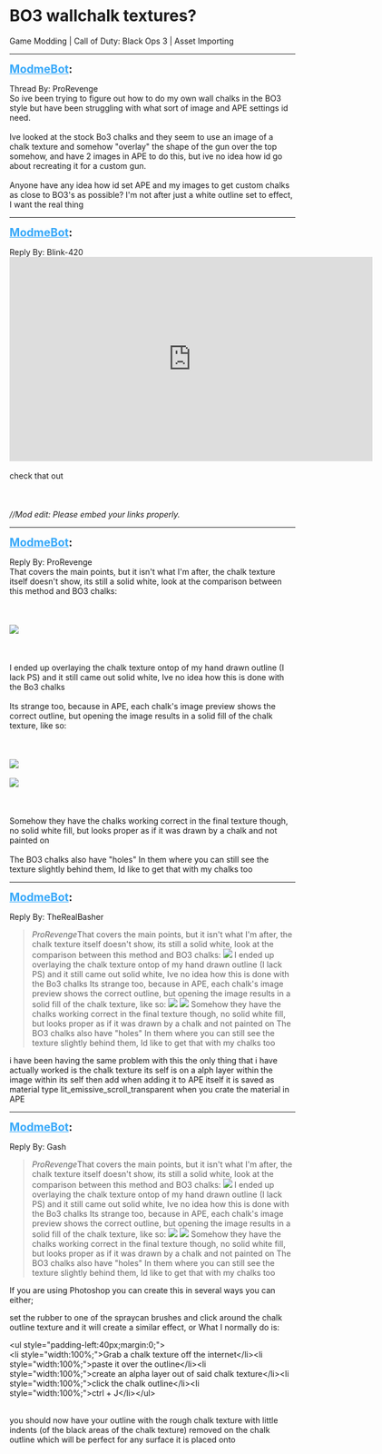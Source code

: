 # BO3 wallchalk textures?
Game Modding | Call of Duty: Black Ops 3 | Asset Importing

---
<strong style="font-size: 1.4em;"><span style="text-decoration: underline;text-decoration-color: #34a7f9;"><span style="color:#34a7f9;">ModmeBot</span></span>:</strong>

<p>Thread By: ProRevenge<br />So ive been trying to figure out how to do my own wall chalks in the BO3 style but have been struggling with what sort of image and APE settings id need.<br /><br />Ive looked at the stock Bo3 chalks and they seem to use an image of a chalk texture and somehow &quot;overlay&quot; the shape of the gun over the top somehow, and have 2 images in APE to do this, but ive no idea how id go about recreating it for a custom gun.<br /><br />Anyone have any idea how id set APE and my images to get custom chalks as close to BO3&#39;s as possible? I&#39;m not after just a white outline set to effect, I want the real thing</p>

---
<strong style="font-size: 1.4em;"><span style="text-decoration: underline;text-decoration-color: #34a7f9;"><span style="color:#34a7f9;">ModmeBot</span></span>:</strong>

<p>Reply By: Blink-420<br /><iframe type="text/html" width="640" height="360" src="https://www.youtube.com/embed/jD3t1ZvmpQ4" frameborder="0"></iframe><br /><br />check that out<br /><br /><br /><br /><em>//Mod edit: Please embed your links properly.</em></p>

---
<strong style="font-size: 1.4em;"><span style="text-decoration: underline;text-decoration-color: #34a7f9;"><span style="color:#34a7f9;">ModmeBot</span></span>:</strong>

<p>Reply By: ProRevenge<br />That covers the main points, but it isn&#39;t what I&#39;m after, the chalk texture itself doesn&#39;t show, its still a solid white, look at the comparison between this method and BO3 chalks:<br /><br /><br /><br /><img style="max-width: 500px;" src="https://i.gyazo.com/2137771b094eb7890b2b389e92c02e52.jpg"><br /><br /><br /><br />I ended up overlaying the chalk texture ontop of my hand drawn outline (I lack PS) and it still came out solid white, Ive no idea how this is done with the Bo3 chalks<br /><br />Its strange too, because in APE, each chalk&#39;s image preview shows the correct outline, but opening the image results in a solid fill of the chalk texture, like so:<br /><br /><br /><br /><img style="max-width: 500px;" src="https://i.gyazo.com/12cc716eec984808d8eba613b890ed45.png"><br /><br /><img style="max-width: 500px;" src="https://i.gyazo.com/20805ee122cc6b155bdf0525948af638.gif"><br /><br /><br /><br />Somehow they have the chalks working correct in the final texture though, no solid white fill, but looks proper as if it was drawn by a chalk and not painted on<br /><br />The BO3 chalks also have &quot;holes&quot; In them where you can still see the texture slightly behind them, Id like to get that with my chalks too</p>

---
<strong style="font-size: 1.4em;"><span style="text-decoration: underline;text-decoration-color: #34a7f9;"><span style="color:#34a7f9;">ModmeBot</span></span>:</strong>

<p>Reply By: TheRealBasher<br /><blockquote><em>ProRevenge</em>That covers the main points, but it isn&#39;t what I&#39;m after, the chalk texture itself doesn&#39;t show, its still a solid white, look at the comparison between this method and BO3 chalks: <img style="max-width: 500px;" src="https://i.gyazo.com/2137771b094eb7890b2b389e92c02e52.jpg"> I ended up overlaying the chalk texture ontop of my hand drawn outline (I lack PS) and it still came out solid white, Ive no idea how this is done with the Bo3 chalks Its strange too, because in APE, each chalk&#39;s image preview shows the correct outline, but opening the image results in a solid fill of the chalk texture, like so: <img style="max-width: 500px;" src="https://i.gyazo.com/12cc716eec984808d8eba613b890ed45.png"> <img style="max-width: 500px;" src="https://i.gyazo.com/20805ee122cc6b155bdf0525948af638.gif"> Somehow they have the chalks working correct in the final texture though, no solid white fill, but looks proper as if it was drawn by a chalk and not painted on The BO3 chalks also have &quot;holes&quot; In them where you can still see the texture slightly behind them, Id like to get that with my chalks too</blockquote><p style="text-align:left;"></p><p style="text-align:left;">i have been having the same problem with this the only thing that i have actually worked is the chalk texture its self is on a alph layer within the image within its self then add when adding it to APE itself it is saved as material type lit_emissive_scroll_transparent when you crate the material in APE</p><p style="text-align:left;"></p></p>

---
<strong style="font-size: 1.4em;"><span style="text-decoration: underline;text-decoration-color: #34a7f9;"><span style="color:#34a7f9;">ModmeBot</span></span>:</strong>

<p>Reply By: Gash<br /><blockquote><em>ProRevenge</em>That covers the main points, but it isn&#39;t what I&#39;m after, the chalk texture itself doesn&#39;t show, its still a solid white, look at the comparison between this method and BO3 chalks: <img style="max-width: 500px;" src="https://i.gyazo.com/2137771b094eb7890b2b389e92c02e52.jpg"> I ended up overlaying the chalk texture ontop of my hand drawn outline (I lack PS) and it still came out solid white, Ive no idea how this is done with the Bo3 chalks Its strange too, because in APE, each chalk&#39;s image preview shows the correct outline, but opening the image results in a solid fill of the chalk texture, like so: <img style="max-width: 500px;" src="https://i.gyazo.com/12cc716eec984808d8eba613b890ed45.png"> <img style="max-width: 500px;" src="https://i.gyazo.com/20805ee122cc6b155bdf0525948af638.gif"> Somehow they have the chalks working correct in the final texture though, no solid white fill, but looks proper as if it was drawn by a chalk and not painted on The BO3 chalks also have &quot;holes&quot; In them where you can still see the texture slightly behind them, Id like to get that with my chalks too</blockquote><p style="text-align:left;">If you are using Photoshop you can create this in several ways you can either;</p><p style="text-align:left;">set the rubber to one of the spraycan brushes and click around the chalk outline texture and it will create a similar effect, or What I normally do is:</p>&lt;ul style=&quot;padding-left:40px;margin:0;&quot;&gt;<br />&lt;li style=&quot;width:100%;&quot;&gt;Grab a chalk texture off the internet&lt;/li&gt;&lt;li style=&quot;width:100%;&quot;&gt;paste it over the outline&lt;/li&gt;&lt;li style=&quot;width:100%;&quot;&gt;create an alpha layer out of said chalk texture&lt;/li&gt;&lt;li style=&quot;width:100%;&quot;&gt;click the chalk outline&lt;/li&gt;&lt;li style=&quot;width:100%;&quot;&gt;ctrl + J&lt;/li&gt;&lt;/ul&gt;<br /><br /><p style="text-align:left;">you should now have your outline with the rough chalk texture with little indents (of the black areas of the chalk texture) removed on the chalk outline which will be perfect for any surface it is placed onto</p></p>

